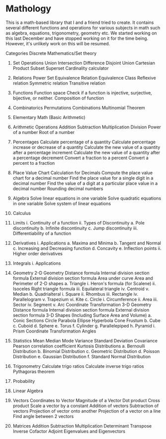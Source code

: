 # Mathology
This is a math-based library that I and a friend tried to create. It contains several different functions and operations for various subjects in math such as algebra, equations, trigonometry, geometry etc. We started working on this last December and have stopped working on it for the time being. However, it's unlikely work on this will be resumed.


Categories
Discrete Mathematics/Set theory
1. Set Operations
Union
Intersection
Difference
Disjoint Union
Cartesian Product
Subset
Superset
Cardinality calculator
2. Relations
Power Set
Equivalence Relation
Equivalence Class
Reflexive relation
Symmetric relation
Transitive relation
3. Functions
Function space
Check if a function is injective, surjective, bijective, or neither.
Composition of function
2. Combinatorics
Permutations
Combinations
Multinomial Theorem
3. Elementary Math (Basic Arithmetic)
1. Arithmetic Operations
Addition
Subtraction
Multiplication
Division
Power of a number
Root of a number
2. Percentages
Calculate percentage of a quantity
Calculate percentage increase or decrease of a quantity
Calculate the new value of a quantity after a percentage increment
Calculate the new value of a quantity after a percentage decrement
Convert a fraction to a percent
Convert a percent to a fraction
3. Place Value Chart Calculation for Decimals
Compute the place value chart for a decimal number
Find the place value for a single digit in a decimal number
Find the value of a digit at a particular place value in a decimal number
Rounding decimal numbers
4. Algebra
Solve linear equations in one variable
Solve quadratic equations in one variable
Solve system of linear equations
5. Calculus
1. Limits
i. Continuity of a function ii. Types of Discontinuity a. Pole discontinuity b. Infinite discontinuity c. Jump discontinuity iii. Differentiability of a function

2. Derivatives
i. Applications a. Maxima and Minima b. Tangent and Normal c. Increasing and Decreasing function d. Concavity e. Inflection points ii. Higher order derivatives

3. Integrals
i. Applications

6. Geometry
2-D Geometry
Distance formula
Internal division section formula
External division section formula
Area under curve
Area and Perimeter of 2-D shapes a. Triangle i. Heron's formula (for Scalene) ii. Isoceles Right triangle formula iii. Equilateral triangle iv. Centroid v. Median b. Quadrialteral i. Square ii. Rhombus iii. Rectangle iv. Parallelogram v. Trapezium vi. Kite c. Circle i. Circumference ii. Area iii. Sector iv. Segment v. Arc
Coordinate Transformation
3-D Geometry
Distance formula
Internal division section formula
External division section formula
3-D Shapes (Including Surface Area and Volume) a. Conic Sections
Circle
Parabola
Ellipse
Hyperbola
Cone
Frustum b. Cube c. Cuboid d. Sphere e. Torus f. Cylinder g. Parallelepiped h. Pyramid i. Prism
Coordinate Transformation
Angles
7. Statistics
Mean
Median
Mode
Variance
Standard Deviation
Covariance
Pearson correlation coefficient
Kurtosis
Distributions a. Bernoulli Distribution b. Binomial Distribution c. Geometric Distribution d. Poisson Distribution e. Gaussian Distribution f. Standard Normal Distribution
8. Trigonometry
Calculate trigo ratios
Calculate inverse trigo ratios
Pythagoras theorem
9. Probability
10. Linear Algebra
1. Vectors
Coordinates to Vector
Magnitude of a Vector
Dot product
Cross product
Scale a vector by a constant
Addition of vectors
Subtraction of vectors
Projection of vector onto another
Projection of a vector on a line
Find angle between 2 vectors
2. Matrices
Addition
Subtraction
Multiplication
Determinant
Transpose
Inverse
Cofactor
Adjoint
Eigenvalues and Eigenvectors
